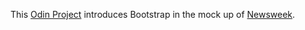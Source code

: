 This [Odin Project](https://www.theodinproject.com/courses/html-and-css/lessons/using-bootstrap) introduces Bootstrap in the mock up of [Newsweek](https://www.newsweek.com/).
